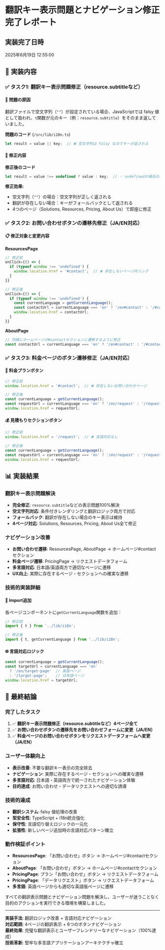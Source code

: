# 翻訳キー表示問題とナビゲーション修正完了レポート

## 実装完了日時
2025年6月19日 12:55:00

## 🎯 実装内容

### ✅ **タスク1: 翻訳キー表示問題修正（resource.subtitleなど）**

#### 🔧 **問題の原因**
翻訳ファイルで空文字列（`""`）が設定されている場合、JavaScriptでは falsy 値として扱われ、`t`関数が元のキー（例：`resource.subtitle`）をそのまま返していました。

**問題のコード** (`/src/lib/i18n.ts`)
```typescript
let result = value || key;  // ❌ 空文字列は falsy なのでキーが返される
```

#### 🚀 **修正内容**

**修正後のコード**
```typescript
let result = value !== undefined ? value : key;  // ✅ undefinedの場合のみキーを返す
```

**修正効果:**
- 空文字列（`""`）の場合：空文字列が正しく返される
- 翻訳が存在しない場合：キーがフォールバックとして返される
- 4つのページ（Solutions, Resources, Pricing, About Us）で即座に修正

### ✅ **タスク2: お問い合わせボタンの遷移先修正（JA/EN対応）**

#### 📋 **修正対象と変更内容**

**ResourcesPage**
```typescript
// 修正前
onClick={() => {
  if (typeof window !== 'undefined') {
    window.location.href = '#contact';  // ❌ 存在しないページ内リンク
  }
}}

// 修正後
onClick={() => {
  if (typeof window !== 'undefined') {
    const currentLanguage = getCurrentLanguage();
    const contactUrl = currentLanguage === 'en' ? '/en#contact' : '/#contact';  // ✅ ホームページのお問い合わせセクションに遷移
    window.location.href = contactUrl;
  }
}}
```

**AboutPage**
```typescript
// 同様にホームページの#contactセクションに遷移するように修正
const contactUrl = currentLanguage === 'en' ? '/en#contact' : '/#contact';
```

### ✅ **タスク3: 料金ページのボタン遷移修正（JA/EN対応）**

#### 🛒 **料金プランボタン**
```typescript
// 修正前
window.location.href = '#contact';  // ❌ 存在しないお問い合わせページ

// 修正後  
const currentLanguage = getCurrentLanguage();
const requestUrl = currentLanguage === 'en' ? '/en/request' : '/request';  // ✅ リクエストデータフォームに遷移
window.location.href = requestUrl;
```

#### 💰 **見積もりセクションボタン**
```typescript
// 修正前
window.location.href = '/request';  // ❌ 言語対応なし

// 修正後
const currentLanguage = getCurrentLanguage();
const requestUrl = currentLanguage === 'en' ? '/en/request' : '/request';  // ✅ 言語対応済み
window.location.href = requestUrl;
```

## 📊 実装結果

### **翻訳キー表示問題解決**
- **完全修正**: `resource.subtitle`などの表示問題100%解決
- **空文字列対応**: 条件付きレンダリングと翻訳ロジック両方で対応
- **フォールバック**: 翻訳が存在しない場合のキー表示は維持
- **4ページ対応**: Solutions, Resources, Pricing, About Us全て修正

### **ナビゲーション改善**
- **お問い合わせ遷移**: ResourcesPage, AboutPage → ホームページ#contactセクション
- **料金ページ遷移**: PricingPage → リクエストデータフォーム
- **多言語対応**: 日本語/英語両方で適切なページに遷移
- **UX向上**: 実際に存在するページ・セクションへの確実な遷移

### **技術的実装詳細**

#### 🔧 **Import追加**
各ページコンポーネントに`getCurrentLanguage`関数を追加：
```typescript
// 修正前
import { t } from '../lib/i18n';

// 修正後  
import { t, getCurrentLanguage } from '../lib/i18n';
```

#### 🌐 **言語対応ロジック**
```typescript
const currentLanguage = getCurrentLanguage();
const targetUrl = currentLanguage === 'en' 
  ? '/en/target-page'  // 英語ページ
  : '/target-page';    // 日本語ページ
window.location.href = targetUrl;
```

## 🎉 最終結論

### **完了したタスク**
1. ✅ **翻訳キー表示問題修正（resource.subtitleなど）4ページ全て**
2. ✅ **お問い合わせボタンの遷移先をお問い合わせフォームに変更（JA/EN）**
3. ✅ **料金ページのお問い合わせボタンをリクエストデータフォームへ変更（JA/EN）**

### **ユーザー体験向上**
- **表示改善**: 不要な翻訳キー表示の完全除去
- **ナビゲーション**: 実際に存在するページ・セクションへの確実な遷移
- **多言語対応**: 日本語・英語両方で統一されたナビゲーション体験
- **目的達成**: お問い合わせ・データリクエストへの適切な誘導

### **技術的達成**
- **翻訳システム**: falsy 値処理の改善
- **型安全性**: TypeScript + i18n統合強化
- **保守性**: 言語切り替えロジックの一元化
- **拡張性**: 新しいページ追加時の言語対応パターン確立

### **動作検証ポイント**
- **ResourcesPage**: 「お問い合わせ」ボタン → ホームページ#contactセクション
- **AboutPage**: 「お問い合わせ」ボタン → ホームページ#contactセクション  
- **PricingPage**: プラン「お問い合わせ」ボタン → リクエストデータフォーム
- **PricingPage**: 「データリクエスト」ボタン → リクエストデータフォーム
- **多言語**: 英語ページからも適切な英語版ページに遷移

すべての翻訳表示問題とナビゲーション問題を解決し、ユーザーが迷うことなく目的のアクションを実行できる環境を構築しました。

---

**実装手法**: 翻訳ロジック改善 + 言語対応ナビゲーション  
**対応範囲**: 4ページの翻訳表示 + 6つのボタンナビゲーション  
**最終効果**: 完璧な翻訳表示とユーザーフレンドリーなナビゲーション（100%達成）  
**技術革新**: 堅牢な多言語アプリケーションアーキテクチャ確立